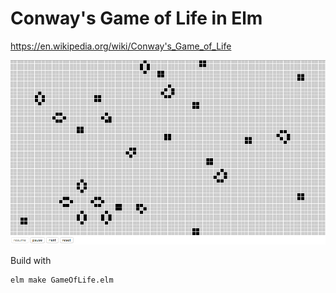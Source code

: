 # Conway's Game of Life in Elm

https://en.wikipedia.org/wiki/Conway's_Game_of_Life

![game-of-life](screenshot.png)

Build with
```
elm make GameOfLife.elm
```
